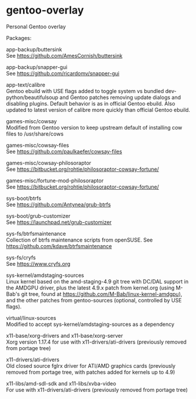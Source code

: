 # gentoo-overlay
Personal Gentoo overlay

Packages:

app-backup/buttersink  
See https://github.com/AmesCornish/buttersink

app-backup/snapper-gui  
See https://github.com/ricardomv/snapper-gui

app-text/calibre  
Gentoo ebuild with USE flags added to toggle system vs bundled
dev-python/beautifulsoup and Gentoo patches removing update dialogs and
disabling plugins. Default behavior is as in official Gentoo ebuild. Also
updated to latest version of calibre more quickly than official Gentoo ebuild.

games-misc/cowsay  
Modified from Gentoo version to keep upstream default of installing cow files to
/usr/share/cows

games-misc/cowsay-files  
See https://github.com/paulkaefer/cowsay-files

games-misc/cowsay-philosoraptor  
See https://bitbucket.org/rohtie/philosoraptor-cowsay-fortune/

games-misc/fortune-mod-philosoraptor  
See https://bitbucket.org/rohtie/philosoraptor-cowsay-fortune/

sys-boot/btrfs  
See https://github.com/Antynea/grub-btrfs

sys-boot/grub-customizer  
See https://launchpad.net/grub-customizer

sys-fs/btrfsmaintenance  
Collection of btrfs maintenance scripts from openSUSE. See
https://github.com/kdave/btrfsmaintenance

sys-fs/cryfs  
See https://www.cryfs.org

sys-kernel/amdstaging-sources  
Linux kernel based on the amd-staging-4.9 git tree with DC/DAL support in the
AMDGPU driver, plus the latest 4.9.x patch from kernel.org (using M-Bab's git
tree, found at https://github.com/M-Bab/linux-kernel-amdgpu), and the other
patches from gentoo-sources (optional, controlled by USE flags).

virtual/linux-sources  
Modified to accept sys-kernel/amdstaging-sources as a dependency

x11-base/xorg-drivers and x11-base/xorg-server  
Xorg version 1.17.4 for use with x11-drivers/ati-drivers (previously removed
from portage tree)

x11-drivers/ati-drivers  
Old closed source fglrx driver for ATI/AMD graphics cards (previously removed
from portage tree, with patches added for kernels up to 4.9)

x11-libs/amd-sdl-sdk and x11-libs/xvba-video  
For use with x11-drivers/ati-drivers (previously removed from portage tree)
